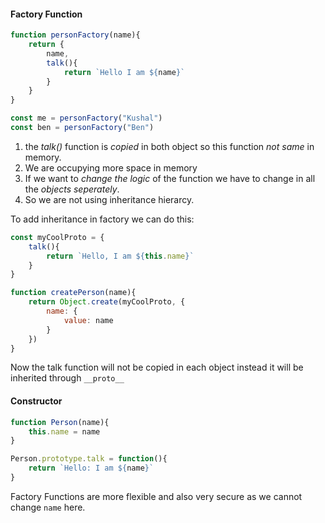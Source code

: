 
#### Factory Function
```js
function personFactory(name){
	return {
		name,
		talk(){
			return `Hello I am ${name}`
		}	
	}
}

const me = personFactory("Kushal")
const ben = personFactory("Ben")
```
1. the *talk()* function is *copied* in both object so this function *not same* in memory.
2. We are occupying more space in memory
3. If we want to *change the logic* of the function we have to change in all the *objects seperately*.
4. So we are not using inheritance hierarcy. 

To add inheritance in factory we can do this:
```js
const myCoolProto = {
	talk(){
		return `Hello, I am ${this.name}`
	}
}

function createPerson(name){
	return Object.create(myCoolProto, {
		name: {
			value: name
		}
	})
}
```
Now the talk function will not be copied in each object instead it will be inherited through `__proto__`


#### Constructor
```js
function Person(name){
	this.name = name
}

Person.prototype.talk = function(){
	return `Hello: I am ${name}`
}  
```

Factory Functions are more flexible and also very secure as we cannot change `name`  here.

